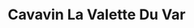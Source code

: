 ---
title: "Cavavin La Valette Du Var"
url: /la-valette-du-var/cavavin-la-valette-du-var/
shop: commodité
---